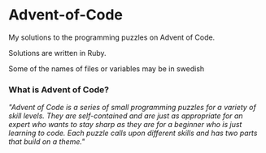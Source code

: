 # Advent-of-Code

My solutions to the programming puzzles on Advent of Code.

Solutions are written in Ruby.

Some of the names of files or variables may be in swedish

### What is Advent of Code?

_"Advent of Code is a series of small programming puzzles for a variety of skill levels. They are self-contained and are just as appropriate for an expert who wants to stay sharp as they are for a beginner who is just learning to code. Each puzzle calls upon different skills and has two parts that build on a theme."_
